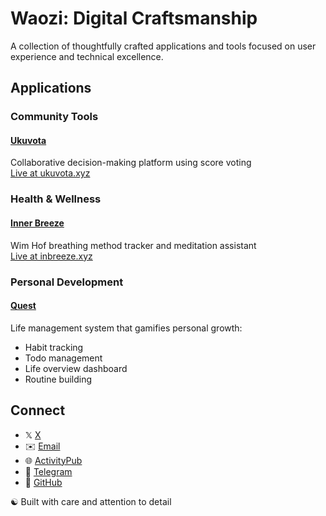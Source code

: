 # Waozi: Digital Craftsmanship

A collection of thoughtfully crafted applications and tools focused on user experience and technical excellence.

## Applications

### Community Tools
#### **[Ukuvota](https://github.com/naoxio/ukuvota)**  
 Collaborative decision-making platform using score voting  
 [Live at ukuvota.xyz](https://ukuvota.xyz)

### Health & Wellness
#### **[Inner Breeze](https://github.com/naoxio/inbreeze)**  
 Wim Hof breathing method tracker and meditation assistant  
 [Live at inbreeze.xyz](https://inbreeze.xyz)

### Personal Development 
#### **[Quest](https://github.com/naoxio/myquest)**  
 Life management system that gamifies personal growth:
 - Habit tracking
 - Todo management  
 - Life overview dashboard
 - Routine building

## Connect

- 𝕏 [X](https://x.com/waozixyz)
- ✉️ [Email](mailto:hello@waozi.xyz)
- 🌐 [ActivityPub](https://ditto.pub/@waozi@ditto.pub)
- 💬 [Telegram](https://t.me/waozixyz)
- 🐙 [GitHub](https://github.com/waozixyz)

☯️ Built with care and attention to detail
